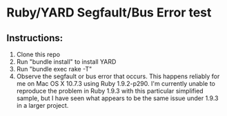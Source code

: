 # Ruby/YARD Segfault/Bus Error test

## Instructions:

1. Clone this repo
2. Run "bundle install" to install YARD
3. Run "bundle exec rake -T"
4. Observe the segfault or bus error that occurs. This happens reliably for me on Mac OS X 10.7.3 using Ruby 1.9.2-p290. I'm currently unable to reproduce the problem in Ruby 1.9.3 with this particular simplified sample, but I have seen what appears to be the same issue under 1.9.3 in a larger project.